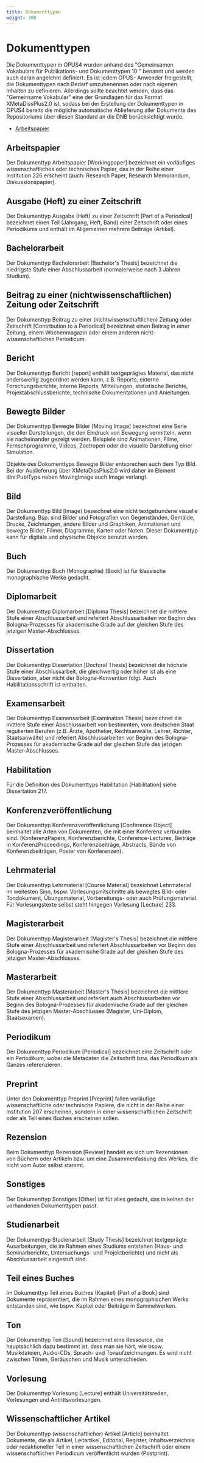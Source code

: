 ```yaml
---
title: Dokumenttypen
weight: 300
---
```


# Dokumenttypen

Die Dokumenttypen in OPUS4 wurden anhand des "Gemeinsamen Vokabulars für Publikations- und
Dokumenttypen 10 " benannt und werden auch daran angelehnt definiert. Es ist jedem OPUS-
Anwender freigestellt, die Dokumenttypen nach Bedarf umzubenennen oder nach eigenen Inhalten zu
definieren. Allerdings sollte beachtet werden, dass das "Gemeinsame Vokabular" eine der
Grundlagen für das Format XMetaDissPlus2.0 ist, sodass bei der Erstellung der Dokumenttypen in
OPUS4 bereits die mögliche automatische Ablieferung aller Dokumente des Repositoriums über
diesen Standard an die DNB berücksichtigt wurde.

* [Arbeitspapier](#arbeitspapier)

## Arbeitspapier

  Der Dokumenttyp Arbeitspapier [Workingpaper] bezeichnet ein vorläufiges wissenschaftliches oder technisches Papier,
  das in der Reihe einer Institution 226 erscheint (auch: Research Paper, Research Memorandum, Diskussionspapier).

## Ausgabe (Heft) zu einer Zeitschrift

  Der Dokumenttyp Ausgabe (Heft) zu einer Zeitschrift [Part of a Periodical] bezeichnet einen Teil (Jahrgang, Heft,
  Band) einer Zeitschrift oder eines Periodikums und enthält im Allgemeinen mehrere Beiträge (Artikel).

## Bachelorarbeit

  Der Dokumenttyp Bachelorarbeit [Bachelor's Thesis] bezeichnet die niedrigste Stufe einer Abschlussarbeit
  (normalerweise nach 3 Jahren Studium).

## Beitrag zu einer (nichtwissenschaftlichen) Zeitung oder Zeitschrift

Der Dokumenttyp Beitrag zu einer (nichtwissenschaftlichen) Zeitung oder Zeitschrift [Contribution to a Periodical]
bezeichnet einen Beitrag in einer Zeitung, einem Wochenmagazin oder einem anderen nicht-wissenschaftlichen Periodicum.

## Bericht

Der Dokumenttyp Bericht [report] enthält textgeprägtes Material, das nicht andersweitig zugeordnet werden kann, z.B.
Reports, externe Forschungsberichte, interne Reports, Mitteilungen, statistische Berichte, Projektabschlussberichte,
technische Dokumentationen und Anleitungen.

## Bewegte Bilder

Der Dokumenttyp Bewegte Bilder [Moving Image] bezeichnet eine Serie visueller Darstellungen, die den Eindruck von
Bewegung vermitteln, wenn sie nacheinander gezeigt werden. Beispiele sind Animationen, Filme, Fernsehprogramme,
Videos, Zoetropen oder die visuelle Darstellung einer Simulation.

<p class="info">
Objekte des Dokumenttyps Bewegte Bilder entsprechen auch dem Typ Bild. Bei der Auslieferung über XMetaDissPlus2.0 wird
daher im Element dini:PublType neben MovingImage auch Image verlangt.
</p>

## Bild

Der Dokumenttyp Bild [Image] bezeichnet eine nicht textgebundene visuelle Darstellung. Bsp. sind Bilder und
Fotografien von Gegenständen, Gemälde, Drucke, Zeichnungen, andere Bilder und Graphiken, Animationen und bewegte
Bilder, Filmer, Diagramme, Karten oder Noten. Dieser Dokumenttyp kann für digitale und physische Objekte benutzt
werden.

## Buch

Der Dokumenttyp Buch (Monographie) [Book] ist für klassische monographische Werke gedacht.

## Diplomarbeit

Der Dokumenttyp Diplomarbeit [Diploma Thesis] bezeichnet die mittlere Stufe einer Abschlussarbeit und referiert
Abschlussarbeiten vor Beginn des Bologna-Prozesses für akademische Grade auf der gleichen Stufe des jetzigen
Master-Abschlusses.

## Dissertation

Der Dokumenttyp Dissertation [Doctoral Thesis] bezeichnet die höchste Stufe einer Abschlussarbeit, die gleichwertig
oder höher ist als eine Dissertation, aber nicht der Bologna-Konvention folgt. Auch Habilitationsschrift ist enthalten.

## Examensarbeit

Der Dokumenttyp Examensarbeit [Examination Thesis] bezeichnet die mittlere Stufe einer Abschlussarbeit von bestimmten,
vom deutschen Staat regulierten Berufen (z.B. Ärzte, Apotheker, Rechtsanwälte, Lehrer, Richter, Staatsanwälte) und
referiert Abschlussarbeiten vor Beginn des Bologna-Prozesses für akademische Grade auf der gleichen Stufe des jetzigen
Master-Abschlusses.

## Habilitation

Für die Definition des Dokumenttyps Habilitation [Habilitation] siehe Dissertation 217.

## Konferenzveröffentlichung

Der Dokumenttyp Konferenzveröffentlichung [Conference Object] beinhaltet alle Arten von Dokumenten, die mit einer
Konferenz verbunden sind. (KonferenzPapers, Konferenzberichte, Conference-Lectures, Beiträge in KonferenzProceedings,
Konferenzbeiträge, Abstracts, Bände von Konferenzbeiträgen, Poster von Konferenzen).

## Lehrmaterial

Der Dokumenttyp Lehrmaterial [Course Material] bezeichnet Lehrmaterial im weitesten Sinn, bspw. Vorlesungsmitschnitte
als bewegtes Bild- oder Tondokument, Übungsmaterial, Vorbereitungs- oder auch Prüfungsmaterial. Für Vorlesungstexte
selbst steht hingegen Vorlesung [Lecture] 233.

## Magisterarbeit

Der Dokumenttyp Magisterarbeit [Magister's Thesis] bezeichnet die mittlere Stufe einer Abschlussarbeit und referiert
Abschlussarbeiten vor Beginn des Bologna-Prozesses für akademische Grade auf der gleichen Stufe des jetzigen
Master-Abschlusses.

## Masterarbeit

Der Dokumenttyp Masterarbeit [Master's Thesis] bezeichnet die mittlere Stufe einer Abschlussarbeit und referiert auch
Abschlussarbeiten vor Beginn des Bologna-Prozesses für akademische Grade auf der gleichen Stufe des jetzigen
Master-Abschlusses (Magister, Uni-Diplom, Staatsexamen).


## Periodikum

Der Dokumenttyp Periodikum [Periodical] bezeichnet eine Zeitschrift oder ein Periodikum, wobei die Metadaten die
Zeitschrift bzw. das Periodikum als Ganzes referenzieren.

## Preprint

Unter den Dokumenttyp Preprint [Preprint] fallen vorläufige wissenschaftliche oder technische Papiere, die nicht in
der Reihe einer Institution 207 erscheinen, sondern in einer wissenschaftlichen Zeitschrift oder als Teil eines Buches
erscheinen sollen.

## Rezension

Beim Dokumenttyp Rezension [Review] handelt es sich um Rezensionen von Büchern oder Artikeln bzw. um eine
Zusammenfassung des Werkes, die nicht vom Autor selbst stammt.

## Sonstiges

Der Dokumenttyp Sonstiges [Other] ist für alles gedacht, das in keinen der vorhandenen Dokumenttypen passt.

## Studienarbeit

Der Dokumenttyp Studienarbeit [Study Thesis] bezeichnet textgeprägte Ausarbeitungen, die im Rahmen eines Studiums
entstehen (Haus- und Seminarberichte, Untersuchungs- und Projektberichte) und nicht als Abschlussarbeit eingestuft sind.

## Teil eines Buches

Im Dokumenttyp Teil eines Buches (Kapitel) [Part of a Book] sind Dokumente repräsentiert, die im Rahmen eines
monographischen Werks entstanden sind, wie bspw. Kapitel oder Beiträge in Sammelwerken.

## Ton

Der Dokumenttyp Ton [Sound] bezeichnet eine Ressource, die hauptsächlich dazu bestimmt ist, dass man sie hört, wie
bspw. Musikdateien, Audio-CDs, Sprach- und Tonaufzeichnungen. Es wird nicht zwischen Tönen, Geräuschen und Musik
unterschieden.

## Vorlesung

Der Dokumenttyp Vorlesung [Lecture] enthält Universitätsreden, Vorlesungen und Antrittsvorlesungen.

## Wissenschaftlicher Artikel

Der Dokumenttyp (wissenschaftlicher) Artikel [Article] beinhaltet Dokumente, die als Artikel, Leitartikel, Editorial,
Register, Inhaltsverzeichnis oder redaktioneller Teil in einer wissenschaftlichen Zeitschrift oder einem
wissenschaftlichen Periodicum veröffentlicht wurden (Postprint).

